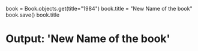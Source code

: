 book = Book.objects.get(title="1984")
book.title = "New Name of the book"
book.save()
book.title
# Output: 'New Name of the book'
